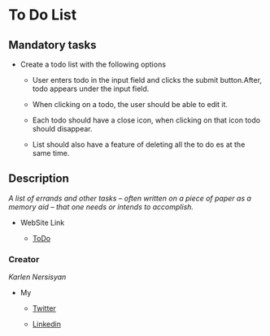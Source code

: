 # To Do List

## Mandatory tasks


* Create a todo list with the following options

    * User enters todo in the input field and clicks the submit button.After,
todo appears under the input field.

    * When clicking on a todo, the user should be able to edit it.

    * Each todo should have a close icon, when clicking on that icon todo
should disappear.

    * List should also have a feature of deleting all the to do es at the same
time.


## Description

_A list of errands and other tasks – often written on a piece of paper as a memory aid – that one needs or intends to accomplish._


* WebSite Link

    * [ToDo](https://karlennersisyan.github.io/ToDoList/)

### Creator
_Karlen Nersisyan_

* My

    * [Twitter](https://twitter.com/nersisyan_karl)

    * [Linkedin](https://www.linkedin.com/in/karlen-nersisyan/)
